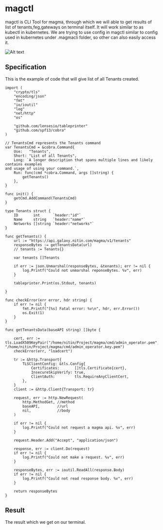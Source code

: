 # magctl

magctl is CLI Tool for magma, through which we will able to get results of list of tenants,feg,gateways on terminal itself. It will work similar to as kubectl in kubernetes. We are trying to use config in magctl similar to config used in kubernetes under .magmacli folder, so other can also easily access it.

![Alt text](photos/diagm.png?raw=true "Diagram")

## Specification
This is the example of code that will give list of all Tenants created.


```golang
import (
	"crypto/tls"
	"encoding/json"
	"fmt"
	"io/ioutil"
	"log"
	"net/http"
	"os"

	"github.com/lensesio/tableprinter"
	"github.com/spf13/cobra"
)

// TenantsCmd represents the Tenants command
var TenantsCmd = &cobra.Command{
	Use:   "Tenants",
	Short: "List of all Tenants",
	Long: `A longer description that spans multiple lines and likely contains examples
and usage of using your command.`,
	Run: func(cmd *cobra.Command, args []string) {
		getTenants()
	},
}

func init() {
	getCmd.AddCommand(TenantsCmd)
}

type Tenants struct {
	ID       int      `header:"id"`
	Name     string   `header:"name"`
	Networks []string `header:"networks"`
}

func getTenants() {
	url := "https://api.galaxy.nitin.com/magma/v1/tenants"
	responseBytes := getTenantsData(url)
	// tenants := Tenants{}

	var tenants []Tenants

	if err := json.Unmarshal(responseBytes, &tenants); err != nil {
		log.Printf("Could not unmarshal reponseBytes. %v", err)
	}

	tableprinter.Print(os.Stdout, tenants)

}

func checkError(err error, hdr string) {
	if err != nil {
		fmt.Printf("[%s] Fatal error: %v\n", hdr, err.Error())
		os.Exit(1)
	}
}

func getTenantsData(baseAPI string) []byte {

	cert, err := tls.LoadX509KeyPair("/home/nitin/Project/magma/cmd/admin_operator.pem", "/home/nitin/Project/magma/cmd/admin_operator.key.pem")
	checkError(err, "loadcert")

	tr := &http.Transport{
		TLSClientConfig: &tls.Config{
			Certificates:       []tls.Certificate{cert},
			InsecureSkipVerify: true,
			ClientAuth:         tls.RequireAnyClientCert,
		},
	}
	client := &http.Client{Transport: tr}

	request, err := http.NewRequest(
		http.MethodGet, //method
		baseAPI,        //url
		nil,            //body
	)

	if err != nil {
		log.Printf("Could not request a magma api. %v", err)
	}

	request.Header.Add("Accept", "application/json")

	response, err := client.Do(request)
	if err != nil {
		log.Printf("Could not make a request. %v", err)
	}

	responseBytes, err := ioutil.ReadAll(response.Body)
	if err != nil {
		log.Printf("Could not read response body. %v", err)
	}

	return responseBytes
}

```

## Result
The result which we get on our terminal.

![]()
